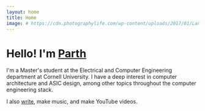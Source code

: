 ```yaml
---
layout: home
title: Home
image: # https://cdn.photographylife.com/wp-content/uploads/2017/01/Landscape-photography-example.jpg
---
```

# Hello! I'm [Parth](/about)
I'm a Master's student at the Electrical and Computer Engineering department at Cornell University. I have a deep interest in computer architecture and ASIC design, among other topics throughout the computer engineering stack.

I also [write](/blog), make music, and make YouTube videos. 

